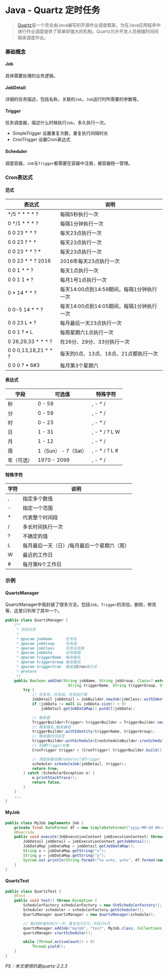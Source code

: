 # Java - Quartz 定时任务

> [Quartz](http://www.quartz-scheduler.org)是一个完全由Java编写的开源作业调度框架，为在Java应用程序中进行作业调度提供了简单却强大的机制。Quartz允许开发人员根据时间间隔来调度作业。

### 基础概念

#### Job

具体需要处理的业务逻辑。

#### JobDetail

详细的任务描述，包括名称，关联的`Job`，`Job`运行时所需要的参数等。

#### Trigger

任务调度器，描述什么时候执行`Job`，多久执行一次。

- SimpleTrigger 设置重复次数，重复执行间隔时长
- CronTrigger 设置Cron表达式

#### Scheduler

调度容器，`Job`与`Trigger`都需要在容器中注册，被容器统一管理。

### Cron表达式

#### 范式

表达式               | 说明
-------------------- | --------------
*/5 * * * * ?        | 每隔5秒执行一次
0 */1 * * * ?        | 每隔1分钟执行一次
0 0 23 * * ?         | 每天23点执行一次
0 0 23 ? * *         | 每天23点执行一次
0 0 23 * * ? *       | 每天23点执行一次
0 0 23 * * ? 2016    | 2016年每天23点执行一次
0 0 1 * * ?          | 每天1点执行一次
0 0 1 1 * ?          | 每月1号1点执行一次
0 * 14 * * ?         | 每天14:00点到14:59期间，每隔1分钟执行一次
0 0-5 14 * * ?       | 每天14:00点到14:05期间，每隔1分钟执行一次
0 0 23 L * ?         | 每月最后一天23点执行一次
0 0 1 ? * L          | 每周星期六1点执行一次
0 26,29,33 * * * ?   | 在26分、29分、33分执行一次
0 0 0,13,18,21 * * ? | 每天的0点、13点、18点、21点都执行一次
0 0 0 ? * 6#3        | 每月第3个星期六

#### 表达式

字段       | 可选值              | 特殊字符
---------- | ------------------- | --------------
秒         | 0 - 59              | , - * /
分         | 0 - 59              | , - * /
时         | 0 - 23              | , - * /
日         | 1 - 31              | , - * / ? L W
月         | 1 - 12              | , - * /
周         | 1（Sun） - 7（Sat） | , - * / ? L #
年（可选） | 1970 - 2099         | , - * /

#### 特殊字符

字符 | 说明
---- | -----------
,    | 指定多个数值
-    | 指定一个范围
*    | 代表整个时间段
/    | 多长时间执行一次
?    | 不确定的值
L    | 每月最后一天（日）/每月最后一个星期六（周）
W    | 最近的工作日
#    | 每月第N个工作日

### 示例

#### QuartzManager

QuartzManager中我封装了很多方法，包括`Job`，`Trigger`的添加，删除，修改等，这里只列举了其中一个。

```java
public class QuartzManager {
    /**
     * 添加任务
     *
     * @param jobName      任务名
     * @param jobGroup     任务组
     * @param jobClass     任务实现类
     * @param jobData      任务数据
     * @param triggerName  触发器名
     * @param triggerGroup 触发器组
     * @param triggerCron  触发器Cron表示式
     * @return
     */
    public Boolean addJob(String jobName, String jobGroup, Class<? extends Job> jobClass, Map<String, Object> jobData, 
                            String triggerName, String triggerGroup, String triggerCron) {
        try {
            // 任务名，任务组，任务执行类
            JobDetail jobDetail = JobBuilder.newJob(jobClass).withIdentity(jobName, jobGroup).build();
            if (jobData != null && jobData.size() > 0)
                jobDetail.getJobDataMap().putAll(jobData);

            // 触发器
            TriggerBuilder<Trigger> triggerBuilder = TriggerBuilder.newTrigger();
            // 触发器名,触发器组
            triggerBuilder.withIdentity(triggerName, triggerGroup);
            // 触发器时间设定
            triggerBuilder.withSchedule(CronScheduleBuilder.cronSchedule(triggerCron));
            // 创建Trigger对象
            CronTrigger trigger = (CronTrigger) triggerBuilder.build();

            // 调度容器设置JobDetail和Trigger
            scheduler.scheduleJob(jobDetail, trigger);
            return true;
        } catch (SchedulerException e) {
            e.printStackTrace();
            return false;
        }
    }
    ...
}
```

#### MyJob

```java
public class MyJob implements Job {
    private final DateFormat df = new SimpleDateFormat("yyyy-MM-dd HH:mm:ss.SSS");
    @Override
    public void execute(JobExecutionContext jobExecutionContext) throws JobExecutionException {
        JobDetail jobDetail = jobExecutionContext.getJobDetail();
        JobDataMap jobDataMap = jobDetail.getJobDataMap();
        String x = jobDataMap.getString("x");
        String y = jobDataMap.getString("y");
        System.out.println(String.format("%s x=%s, y=%s", df.format(new Date()), x, y));
    }
}
```

#### QuartzTest

```java
public class QuartzTest {
    @Test
    public void test() throws Exception {
        SchedulerFactory schedulerFactory = new StdSchedulerFactory();
        Scheduler scheduler = schedulerFactory.getScheduler();
        QuartzManager quartzManager = new QuartzManager(scheduler);

        // 每1000毫秒执行一次，重复执行3次，共执行4次
        quartzManager.addJob("myJob", "test", MyJob.class, Collections.singletonMap("x", "1"), 1000L, 3);
        quartzManager.startScheduler();

        while (Thread.activeCount() > 0)
            Thread.yield();
    }
}
```

*PS：本文使用的是quartz-2.2.3*